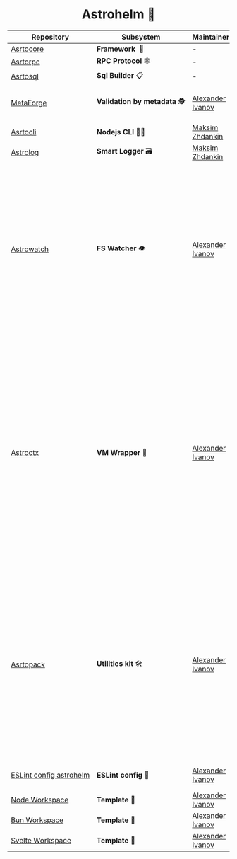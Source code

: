 <h1 align="center"> Astrohelm 🚀</h1>

| Repository                                      | Subsystem                      | Maintainer                     | Comments                                                                                                                                                                                                                                                   |
| ----------------------------------------------- | ------------------------------ | ------------------------------ | ---------------------------------------------------------------------------------------------------------------------------------------------------------------------------------------------------------------------------------------------------------- |
| [Asrtocore][root:git]                           | **Framework&nbsp;**&nbsp;🐎    | -                              | -                                                                                                                                                                                                                                                          |
| [Asrtorpc][root:git]                            | **RPC&nbsp;Protocol**&nbsp;🕸️  | -                              | -                                                                                                                                                                                                                                                          |
| [Asrtosql][root:git]                            | **Sql&nbsp;Builder**&nbsp;📋   | -                              | -                                                                                                                                                                                                                                                          |
| [MetaForge][metaforge:git]                      | **Validation&nbsp;by&nbsp;metadata**&nbsp;🕵️   | [Alexander Ivanov][sashapop10] | Library for runtime data validation by metadata.                                                                                                                                                       |
| [Asrtocli][root:git]                            | **Nodejs&nbsp;CLI**&nbsp;🧑‍💻    | [Maksim Zhdankin][maksim]      | -                                                                                                                                                                                                                                                          |
| [Astrolog][astrolog:git]                        | **Smart&nbsp;Logger**&nbsp;🗃️  | [Maksim Zhdankin][maksim]      | -                                                                                                                                                                                                                                                          |
| [Astrowatch][astrowatch:git]                    | **FS&nbsp;Watcher**&nbsp;👁️    | [Alexander Ivanov][sashapop10] | Astrohelm file system watcher 👁️ Watch specific files, directories, deeply nested directories / Rebuild recursive when new directories found or old directories remove / Deduplicate events with debounce.                                                 |
| [Astroctx][astroctx:git]                        | **VM&nbsp;Wrapper**&nbsp;💉    | [Alexander Ivanov][sashapop10] | How often do you see libraries which mutates global variables ? Or how often do you check libraries actions 🥸 ? Astroctx provides script isolation in custom contexts to solve this issues. And yes, this library written to prevent unexpected behavior. |
| [Asrtopack][astropack:git]                      | **Utilities&nbsp;kit**&nbsp;🛠️ | [Alexander Ivanov][sashapop10] | Astropack 🛠️ - repository for all general purpose scripts. Time handler, Async, Wrappers, Structures, Strategies and many more repeated from project to project utilities. Main purpose - Tools for Astrohelm project.                                     |
| [ESLint&nbsp;config&nbsp;astrohelm][eslint:git] | **ESLint&nbsp;config**&nbsp;📜 | [Alexander Ivanov][sashapop10] | ESLint ruleset configuration                                                                                                                                                                                                                               |
| [Node&nbsp;Workspace][node-workspace:git]       | **Template**&nbsp;📝           | [Alexander Ivanov][sashapop10] | Nodejs workspace                                                                                                                                                                                                                                           |
| [Bun&nbsp;Workspace][bun-workspace:git]         | **Template**&nbsp;📝           | [Alexander Ivanov][sashapop10] | Bunjs workspace                                                                                                                                                                                                                                            |
| [Svelte&nbsp;Workspace][svelte-workspace:git]   | **Template**&nbsp;📝           | [Alexander Ivanov][sashapop10] | Sveltekit workspace                                                                                                                                                                                                                                        |

[root:git]: https://github.com/astrohelm
[svelte-workspace:git]: https://github.com/astrohelm/svelte-workspace
[eslint:git]: https://github.com/astrohelm/eslint-config-astrohelm
[node-workspace:git]: https://github.com/astrohelm/node-workspace
[bun-workspace:git]: https://github.com/astrohelm/bun-workspace
[astrowatch:git]: https://github.com/astrohelm/astrowatch
[metaforge:git]: https://github.com/astrohelm/metaforge
[astropack:git]: https://github.com/astrohelm/astropack
[astrolog:git]: https://github.com/astrohelm/astrolog
[astroctx:git]: https://github.com/astrohelm/astroctx
[sashapop10]: https://github.com/sashapop10
[maksim]: https://github.com/expertrix
